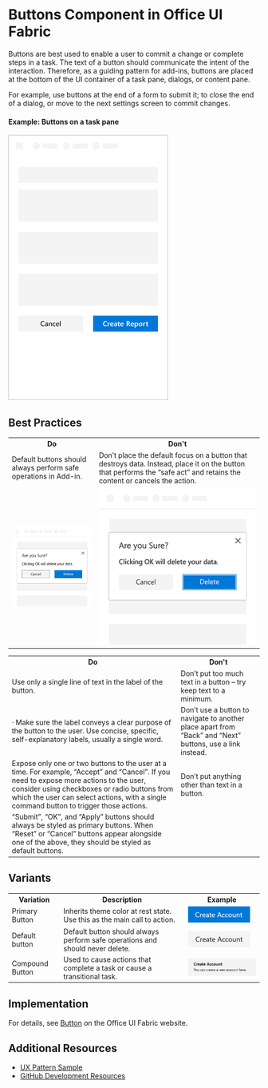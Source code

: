 # Buttons Component in Office UI Fabric

Buttons are best used to enable a user to commit a change or complete steps in a task. The text of a button should communicate the intent of the interaction. Therefore, as a guiding pattern for add-ins, buttons are placed at the bottom of the UI container of a task pane, dialogs, or content pane.

For example, use buttons at the end of a form to submit it; to close the end of a dialog, or move to the next settings screen to commit changes.
  
#### Example: Buttons on a task pane

![Sample image displaying a primary and secondary button with the context of an Task Pane in an Office app.](../images/overview_button.png)

## Best Practices

<table>
    <tr>
        <th>Do</th>
        <th>Don't</th>
    </tr>
    <tr>
        <td>Default buttons should always perform safe operations in Add-in.</td>
        <td>Don’t place the default focus on a button that destroys data. Instead, place it on the button that performs the “safe act” and retains the content or cancels the action.</td>
    </tr>
    <tr>
        <td><img src="../images/buttonDo.png" alt="Example Do image for buttons" ></td>
        <td><img src="../images/buttonDont.png" alt="Example Don't image for buttons" ></td>
    </tr>
</table>

<table>
    <tr>
        <th>Do</th>
        <th>Don't</th>
    </tr>
    <tr>
        <td>Use only a single line of text in the label of the button.</td>
        <td>Don’t put too much text in a button – try keep text to a minimum.</td>
    </tr>
    <tr>
        <td>· Make sure the label conveys a clear purpose of the button to the user. Use concise, specific, self-explanatory labels, usually a single word.</td>
        <td>Don’t use a button to navigate to another place apart from “Back” and “Next” buttons, use a link instead.</td>
    </tr>
    <tr>
        <td>Expose only one or two buttons to the user at a time. For example, “Accept” and “Cancel”. If you need to expose more actions to the user, consider using checkboxes or radio buttons from which the user can select actions, with a single command button to trigger those actions.</td>
        <td>Don’t put anything other than text in a button.</td>
    </tr>
    <tr>
        <td>“Submit”, “OK”, and “Apply” buttons should always be styled as primary buttons. When “Reset” or “Cancel” buttons appear alongside one of the above, they should be styled as default buttons.</td>
        <td></td>
    </tr>
</table>

## Variants

<table>
    <tr>
        <th>Variation</th>
        <th>Description</th>
        <th>Example</th>
    </tr>
    <tr>
        <td>Primary Button</td>
        <td>Inherits theme color at rest state. Use this as the main call to action.</td>
        <td><img src="../images/primary.png" alt="Primary Button Image" ></td>
    </tr>
    <tr>
        <td>Default button</td>
        <td>Default button should always perform safe operations and should never delete.</td>
        <td><img src="../images/default.png" alt="Default Button Image" ></td>
    </tr>
    <tr>
        <td>Compound Button</td>
        <td>Used to cause actions that complete a task or cause a transitional task.</td>
        <td><img src="../images/compound.png" alt="Compound Button Image" ></td>
    </tr>
</table>

## Implementation

For details, see [Button](https://dev.office.com/fabric#/components/button) on the Office UI Fabric website.

## Additional Resources
* [UX Pattern Sample](https://office.visualstudio.com/DefaultCollection/OC/_git/GettingStarted-FabricReact)
* [GitHub Development Resources](https://github.com/OfficeDev/Office-Add-in-UX-Design-Patterns-Code)